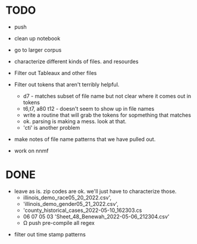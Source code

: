 # TODO
* push
* clean up notebook
* go to larger corpus
* characterize different kinds of files. and resourdes
* Filter out Tableaux and other files
* Filter out tokens that aren't terribly helpful.
    * d7  - matches subset of file name but not clear where it comes out in tokens
    * t6,t7, a80  t12 - doesn't seem to show up in file names
    * write a routine that will grab the tokens for sopmething that matches
    * ok. parsing is making a mess. look at that.
    * 'cti' is another problem
* make notes of file name patterns that we have pulled out.

* work on nnmf

# DONE
- leave as is. zip codes are ok. we'll just have to characterize those.
    * illinois_demo_race05_20_2022.csv',
    * 'illinois_demo_gender05_21_2022.csv',
    * 'county_historical_cases_2022-05-10_162303.cs
    * 06 07 05 03
    'Sheet_48_Benewah_2022-05-06_212304.csv'
  *  Ω
    push
    pre-compile all regex
 * filter out time stamp patterns
